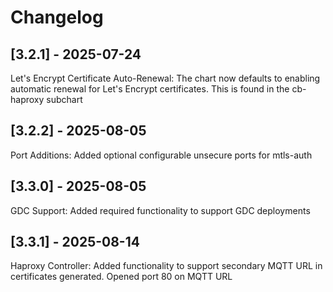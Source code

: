 # Changelog

## [3.2.1] - 2025-07-24

Let's Encrypt Certificate Auto-Renewal: The chart now defaults to enabling automatic renewal for Let's Encrypt certificates. This is found in the cb-haproxy subchart

## [3.2.2] - 2025-08-05

Port Additions: Added optional configurable unsecure ports for mtls-auth

## [3.3.0] - 2025-08-05

GDC Support: Added required functionality to support GDC deployments

## [3.3.1] - 2025-08-14

Haproxy Controller: Added functionality to support secondary MQTT URL in certificates generated. Opened port 80 on MQTT URL

